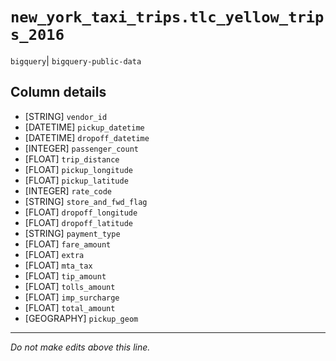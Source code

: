 # `new_york_taxi_trips.tlc_yellow_trips_2016`
`bigquery`| `bigquery-public-data`

## Column details
* [STRING]    `vendor_id`
* [DATETIME]  `pickup_datetime`
* [DATETIME]  `dropoff_datetime`
* [INTEGER]   `passenger_count`
* [FLOAT]     `trip_distance`
* [FLOAT]     `pickup_longitude`
* [FLOAT]     `pickup_latitude`
* [INTEGER]   `rate_code`
* [STRING]    `store_and_fwd_flag`
* [FLOAT]     `dropoff_longitude`
* [FLOAT]     `dropoff_latitude`
* [STRING]    `payment_type`
* [FLOAT]     `fare_amount`
* [FLOAT]     `extra`
* [FLOAT]     `mta_tax`
* [FLOAT]     `tip_amount`
* [FLOAT]     `tolls_amount`
* [FLOAT]     `imp_surcharge`
* [FLOAT]     `total_amount`
* [GEOGRAPHY] `pickup_geom`

-------------------------------------------------------------------------------
*Do not make edits above this line.*
